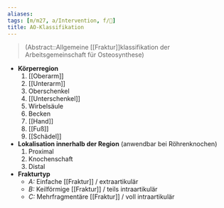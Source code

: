 ```yaml
---
aliases: 
tags: [m/m27, a/Intervention, f/🦴]
title: AO-Klassifikation
---
```

> (Abstract::Allgemeine [[Fraktur]]klassifikation der Arbeitsgemeinschaft für Osteosynthese)
- **Körperregion**
	1. [[Oberarm]]
	2. [[Unterarm]]
	3. Oberschenkel
	4. [[Unterschenkel]]
	5. Wirbelsäule
	6. Becken
	7. [[Hand]]
	8. [[Fuß]]
	9. [[Schädel]]
- **Lokalisation innerhalb der Region** (anwendbar bei Röhrenknochen)
	1. Proximal
	2. Knochenschaft
	3. Distal
- **Frakturtyp**
	- *A:* Einfache [[Fraktur]] / extraartikulär
	- *B:* Keilförmige [[Fraktur]] / teils intraartikulär
	- *C:* Mehrfragmentäre [[Fraktur]] / voll intraartikulär